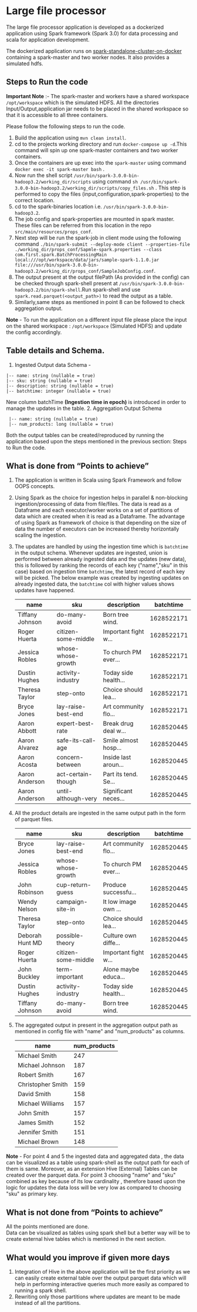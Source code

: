# Large file processor

The large file processor application is developed as a dockerized application
using Spark framework (Spark 3.0) for data processing and scala for application development.

The dockerized application runs on [spark-standalone-cluster-on-docker](https://github.com/cluster-apps-on-docker/spark-standalone-cluster-on-docker) containing a spark-master and two worker nodes. It also provides a simulated hdfs.

## Steps to Run the code
**Important Note** :- The spark-master and workers have a shared workspace ```/opt/workspace``` which is the simulated HDFS.
All the directories Input/Output,application jar needs to be placed in the shared workspace so that it is accessible to all three containers.

Please follow the following steps to run the code.
1. Build the application using ```mvn clean install```.
2. cd to the projects working directory and run ```docker-compose up -d```.This command will spin up one spark-master containers and two worker containers.
3. Once the containers are up exec into the ```spark-master``` using command ```docker exec -it spark-master bash``` .
4. Now run the shell script ```/usr/bin/spark-3.0.0-bin-hadoop3.2/working_dir/scripts``` using command ```sh /usr/bin/spark-3.0.0-bin-hadoop3.2/working_dir/scripts/copy_files.sh``` . This step is performed to copy the files (input,configuration,spark-properties) to the correct location.
5. cd to the spark-binaries location i.e. ```/usr/bin/spark-3.0.0-bin-hadoop3.2```.
6. The job config and spark-properties are mounted in spark master. These files can be referred from this location in the repo ```src/main/resources/props_conf```.
7. Next step will be run the spark-job in client mode using the following command ```./bin/spark-submit --deploy-mode client --properties-file ./working_dir/props_conf/Sapmle-spark.properties --class com.first.spark.BatchProcessingMain local:///opt/workspace/data/jars/sample-spark-1.1.0.jar file:///usr/bin/spark-3.0.0-bin-hadoop3.2/working_dir/props_conf/SampleJobConfig.conf```.
8. The output present at the output filePath (As provided in the config) can be checked through spark-shell present at ```/usr/bin/spark-3.0.0-bin-hadoop3.2/bin/spark-shell```.Run spark-shell and use `spark.read.parquet(<output_path>)` to read the output as a table.
9. Similarly,same steps as mentioned in point 8 can be followed to check aggregation output.

**Note** - To run the application on a different input file please place the input on the shared workspace : ```/opt/workspace``` (Simulated HDFS) and 
update the config accordingly.

## Table details and Schema.
1. Ingested Output data Schema - 

```
|-- name: string (nullable = true)
|-- sku: string (nullable = true)
|-- description: string (nullable = true)
|-- batchtime: integer (nullable = true)
```
New column batchTime **(Ingestion time in epoch)** is introduced in order to manage the updates in the table.
2. Aggregation Output Schema
```
 |-- name: string (nullable = true)
 |-- num_products: long (nullable = true)
```

Both the output tables can be created/reproduced by running the application based upon the steps mentioned in the
previous section: Steps to Run the code.

## What is done from “Points to achieve”
1. The application is written in Scala using Spark Framework and follow OOPS concepts.
2. Using Spark as the choice for ingestion helps in parallel & non-blocking ingestion/processing of data from file/files.
   The data is read as a Dataframe and each executor/worker works on a set of partitions of data which are created when
   it is read as a Dataframe. The advantage of using Spark as framework of choice is that depending on the size of data
   the number of executors can be increased thereby horizontally scaling the ingestion.
3. The updates are handled by using the ingestion time which is ```batchtime``` in the output schema.
   Whenever updates are ingested, union is performed between already ingested data and the updates (new data), this is 
   followed by ranking the records of each key ("name","sku" in this case) based on ingestion time ```batchtime```,
   the latest record of each key will be picked. The below example was created by ingesting updates on already ingested
   data, the ```batchtime``` col with higher values shows updates have happened.

   |           name|                sku|         description| batchtime|
   |---------------|-------------------|--------------------|----------|
   |Tiffany Johnson|      do-many-avoid|     Born tree wind.|1628522171|
   |   Roger Huerta|citizen-some-middle|Important fight w...|1628522171|
   | Jessica Robles| whose-whose-growth|To church PM ever...|1628522171|
   |  Dustin Hughes|  activity-industry|Today side health...|1628522171|
   | Theresa Taylor|          step-onto|Choice should lea...|1628522171|
   |    Bryce Jones| lay-raise-best-end|Art community flo...|1628522171|
   |   Aaron Abbott|   expert-best-rate|Break drug deal w...|1628520445|
   |  Aaron Alvarez|  safe-its-call-age|Smile almost hosp...|1628520445|
   |   Aaron Acosta|    concern-between|Inside last aroun...|1628520445|
   | Aaron Anderson| act-certain-though|Part its tend. Se...|1628520445|
   | Aaron Anderson|until-although-very|Significant neces...|1628520445|

4. All the product details are ingested in the same output path in the form of parquet files.
   
   |           name|                sku|         description| batchtime|
   |---------------|-------------------|--------------------|----------|
   |    Bryce Jones| lay-raise-best-end|Art community flo...|1628520445|
   | Jessica Robles| whose-whose-growth|To church PM ever...|1628520445|
   |  John Robinson|   cup-return-guess|Produce successfu...|1628520445|
   |   Wendy Nelson|   campaign-site-in|It low image own ...|1628520445|
   | Theresa Taylor|          step-onto|Choice should lea...|1628520445|
   |Deborah Hunt MD|    possible-theory|Culture own diffe...|1628520445|
   |   Roger Huerta|citizen-some-middle|Important fight w...|1628520445|
   |   John Buckley|     term-important|Alone maybe educa...|1628520445|
   |  Dustin Hughes|  activity-industry|Today side health...|1628520445|
   |Tiffany Johnson|      do-many-avoid|     Born tree wind.|1628520445|

5. The aggregated output in present in the aggregation output path as mentioned in config file with "name" and 
   "num_products" as columns.

   |name             |num_products|
   |-----------------|------------|
   |Michael Smith    |247         |
   |Michael Johnson  |187         |
   |Robert Smith     |167         |
   |Christopher Smith|159         |
   |David Smith      |158         |
   |Michael Williams |157         |
   |John Smith       |157         |
   |James Smith      |152         |
   |Jennifer Smith   |151         |
   |Michael Brown    |148         |

**Note** - For point 4 and 5 the ingested data and aggregated data , the data can be visualized as a table using spark-shell
as the output path for each of them is same. Moreover, as an extension Hive (External) Tables can be created over the parquet data.
For point 3 choosing "name" and "sku" combined as key because of its low cardinality , therefore based upon the logic for
updates the data loss will be very low as compared to choosing "sku" as primary key.

## What is not done from “Points to achieve”
All the points mentioned are done. <br/>
Data can be visualized as tables using spark shell but a better way will be to create
external hive tables which is mentioned in the next section.

## What would you improve if given more days
1. Integration of Hive in the above application will be the first priority
   as we can easily create external table over the output parquet data which will
   help in performing interactive queries much more easily as compared to running
   a spark shell.
2. Rewriting only those partitions where updates are meant to be made instead of all the partitions.
